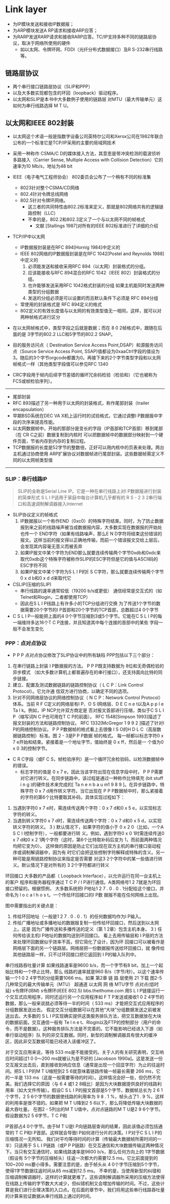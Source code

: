 # Link layer

* 为IP模块发送和接收IP数据报；
* 为ARP模块发送A RP请求和接收ARP应答；
* 为RARP发送RARP请求和接收RARP应答。TC/IP支持多种不同的链路层协议，取决于网络所使用的硬件
  * 如以太网、令牌环网、FDDI（光纤分布式数据接口）及R S-232串行线路等。


## 链路层协议
* 两个串行接口链路层协议（SLIP和PPP）
* 以及大多数实现都包含的环回（loopback）驱动程序。
* 以太网和SLIP是本书中大多数例子使用的链路层 对MTU（最大传输单元）这如何为串行线路选择 M T U。


## 以太网和IEEE 802封装

* 以太网这个术语一般是指数字设备公司英特尔公司和Xerox公司在1982年联合公布的一个标准它是TCP/IP采用的主要的局域网技术
 * 采用一种称作 CSMA/C D的媒体接入方法，其意思是带冲突检测的载波侦听多路接入（Carrier Sense, Multiple Access with Collision Detection）它的速率为10 Mb/s，地址为48 bit
* IEEE（电子电气工程师协会） 802委员会公布了一个稍有不同的标准集
  * 8023针对整个CSMA/CD网络
  * 802.4针对令牌总线网络
  * 802.5针对令牌环网络。
    * 这三者的共同特性由802.2标准来定义，那就是802网络共有的逻辑链路控制（LLC）
    * 不幸的是，802.2和802.3定义了一个与以太网不同的帧格式
      * 文献 [Stallings 1987]对所有的IEEE 802标准进行了详细的介绍
    
* TCP/IP中以太网
  * IP数据报封装是在RFC 894[Hornig 1984]中定义的
  * IEEE 802网络的IP数据报封装是在RFC 1042[Postel and Reynolds 1988]中定义的 
    1. 必须能发送和接收采用RFC 894（以太网）封装格式的分组。
    2. 应该能接收与RFC 894混合的RFC 1042（IEEE 802）封装格式的分组。
    3. 也许能够发送采用RFC 1042格式封装的分组 如果主机能同时发送两种类型的分组数据 
    4. 发送的分组必须是可以设置的而且默认条件下必须是 RFC 894分组
  * 常使用的封装格式是 RFC 894定义的格式
  * 802定义的有效长度值与以太网的有效类型值无一相同，这样，就可以对两种帧格式进行区分
  
*  在以太网帧格式中，类型字段之后就是数据；而在 8 0 2帧格式中，跟随在后面的是 3字节的802.2 LLC和5字节的802.2 SNAP。
 * 目的服务访问点（ Destination Service Access Point,DSAP）和源服务访问点（Source Service Access Point, SSAP)值都设为0xaaCtrl字段的值设为3。随后的3个字节orgcode都置为0。再接下来的2个字节类型字段和以太网帧格式一样（其他类型字段值可以参见RFC 1340
  * CRC字段用于帧内后续字节差错的循环冗余码检验（检验和）（它也被称为FCS或帧检验序列）。
 
 ---

* 尾部封装
 * RFC 893描述了另一种用于以太网的封装格式，称作尾部封装（trailer encapsulation）
 * 早期BSD系统在DEC VA X机上运行时的试验格式，它通过调整I P数据报中字段的次序来提高性能。
 * 以太网数据帧中，开始的那部分是变长的字段（IP首部和TCP首部）移到尾部（在 CR C之前）数据复制到内核时 可以把数据帧中的数据部分映射到一个硬件页面，节省内存到内存的复制过程。
 * TCP数据报的长度是52字节的整数倍，正好可以用内核中的页表来处理。两台主机通过协商使用 ARP扩展协议对数据帧进行尾部封装。这些数据帧需定义不同的以太网帧类型值
 
 ---
 
### SLIP：串行线路IP
> SLIP的全称是Serial Line IP。它是一种在串行线路上对I P数据报进行封装的简单形式
S L I P适用于家庭中每台计算机几乎都有的 R S - 2 3 2串行端口和高速调制解调器接入Internet
  * SLIP协议定义的帧格式
    1. IP数据报以一个称作END（0xc0）的特殊字符结束。同时，为了防止数据报到来之前的线路噪声被当成数据报内容，大多数实现在数据报的开始处也传一个 END字符（如果有线路噪声，那么E N D字符将结束这份错误的报文。这样当前的报文得以正确地传输，而前一个错误报文交给上层后，会发现其内容毫无意义而被丢弃
    2. 如果IP报文中某个字符为END那么就要连续传输两个字节0xdb和0xdc来取代0xdb这个特殊字符被称作SLIP的ESC字符但是它的值与ASCII码的ESC字符不同
    3. 如果IP报文中某个字符为S L I P的E S C字符，那么就要连续传输两个字节 0 x d b和0 x d d来取代它
* CSLIP(压缩的SLIP)
  * 串行线路的速率通常较低（19200 b/s或更低） 通信经常是交互式的（如Telnet和Rlogin，二者都使用TCP）
  * 因此在S L I P线路上有许多小的TCP分组进行交换 为了传送1个字节的数据需要20个字节的I P首部和20个字节的TCP首部，总数超过4 0个字节
 *  C S L I P一般能把上面的4 0个字节压缩到3或5个字节。它能在C S L I P的每一端维持多达16个T C P连接，并且知道其中每个连接的首部中的某些
字段一般不会发生变化


### PPP：点对点协议
* P P P 点对点协议修改了SLIP协议中的所有缺陷 PPP包括以下三个部分：

1) 在串行链路上封装 I P数据报的方法。 P P P既支持数据为 8位和无奇偶检验的异步模式
（如大多数计算机上都普遍存在的串行接口），还支持面向比特的同步链接。
2) 建立、配置及测试数据链路的链路控制协议（ L C P：Link Control Protocol）。它允许通
信双方进行协商，以确定不同的选项。
3) 针对不同网络层协议的网络控制协议（ N C P：Network Control Protocol）体系。当前
R F C定义的网络层有I P、O S I网络层、D E C n e t以及A p p l e Ta l k。例如，IP NCP允许双方商定是
否对报文首部进行压缩，类似于C S L I P（缩写词N C P也可用在T C P的前面）。
RFC 1548[Simpson 1993]描述了报文封装的方法和链路控制协议。 RFC 1332[McGregor
1 9 9 2 ]描述了针对I P的网络控制协议。
P P P数据帧的格式看上去很像 I S O的H D L C（高层数据链路控制）标准。图 2 - 3是P P P数据
帧的格式。
每一帧都以标志字符0 x 7 e开始和结束。紧接着是一个地址字节，值始终是 0 x ff，然后是一
个值为0 x 0 3的控制字节。

* C R C字段（或F C S，帧检验序列）是一个循环冗余检验码，以检测数据帧中的错误。
  * 标志字符的值是 0 x 7 e，因此当该字符出现在信息字段中时， P P P需要对它进行转义。在同步链路中，该过程是通过一种称作比特填充 (bit stuff i n g )的硬件技术来完成的[ Ta n e n b a u m1 9 8 9 ]。在异步链路中，特殊字符 0 x 7 d用作转义字符。当它出现在 P P P数据帧中时，那么紧接着的字符的第6个比特要取其补码，具体实现过程如下：
  
1) 当遇到字符0 x 7 e时，需连续传送两个字符：0 x 7 d和0 x 5 e，以实现标志字符的转义。
2) 当遇到转义字符0 x 7 d时，需连续传送两个字符：0 x 7 d和0 x 5 d，以实现转义字符的转义。
3 ) 默认情况下，如果字符的值小于 0 x 2 0（比如，一个A S C I I控制字符），一般都要进行转
义。例如，遇到字符0 x 0 1时需连续传送0 x 7 d和0 x 2 1两个字符（这时，第6个比特取补码后变为
1，而前面两种情况均把它变为0）。
这样做的原因是防止它们出现在双方主机的串行接口驱动程序或调制解调器中，因为有
时它们会把这些控制字符解释成特殊的含义。另一种可能是用链路控制协议来指定是否需要
对这3 2个字符中的某一些值进行转义。默认情况下是对所有的 3 2个字符都进行转义


环回接口
大多数的产品都（ Loopback Interface），以允许运行在同一台主机上的客户
程序和服务器程序通过 T C P / I P进行通信。A类网络号1 2 7就是为环回接口预留的。根据惯例，
大多数系统把I P地址1 2 7 . 0 . 0 . 1分配给这个接口，并命名为 l o c a l h o s t。一个传给环回接口的I P数
据报不能在任何网络上出现。



图中需要指出的关键点是：
1) 传给环回地址（一般是1 2 7 . 0 . 0 . 1）的任何数据均作为I P输入。
2) 传给广播地址或多播地址的数据报复制一份传给环回接口，然后送到以太网上。这是
因为广播传送和多播传送的定义（第 1 2章）包含主机本身。
3 ) 任何传给该主机I P地址的数据均送到环回接口。
看上去用传输层和 I P层的方法来处理环回数据似乎效率不高，但它简化了设计，因为环
回接口可以被看作是网络层下面的另一个链路层。网络层把一份数据报传送给环回接口，就
像传给其他链路层一样，只不过环回接口把它返回到 I P的输入队列中。



串行线路吞吐量计算
如果线路速率是9600 b/s，而一个字节有8  bit，加上一个起始比特和一个停止比特，那么
线路的速率就是960 B/s（字节/秒）。以这个速率传输一个1 0 2 4字节的分组需要1066 ms。如果
第2章 链 路 层使用 21
下载
图2-5 几种常见的最大传输单元（MTU）
超通道
以太网
网 络 MTU字节
点对点(低时延)
s令牌环(IBM)
s令牌环(IEEE 802.5)
bbs.theithome.com
用S L I P链接运行一个交互式应用程序，同时还运行另一个应用程序如 F T P发送或接收1 0 2 4字节的数据，那么一般来说就必须等待一半的时间（ 533 ms）才能把交互式应用程序的分组数据发送出去。
假定交互分组数据可以在其他“大块”分组数据发送之前被发送出去。大多数的 S L I P实现确实提供这类服务排队方法，把交互数据放在大块的数据前面。交互通信一般有 Te l n e t、Rlogin以及FTP的控制部分（用户的命令，而不是数据）。这种服务排队方法是不完善的。它不能影响已经进入下游（如串行驱动程序）队
列的非交互数据。同时，新型的调制解调器具有很大的缓冲区，因此非交互数据可能已经进入该缓冲区了。

对于交互应用来说，等待 533 ms是不能接受的。关于人的有关研究表明，交互响应时间超过1 0 0～200 ms就被认为是不好的 [Jacobson 1990a]。这是发送一份交互报文出去后，直到接收到响应信息（通常是出现一个回显字符）为止的往返时间。把S L I P的M T U缩短到2 5 6就意味着链路传输一帧最长需要 266 ms，它的一半是 133 ms（这是一般需要等待的时间）。这样情况会好一些，但仍然不完美。我们选择它的原因（与 6 4
或1 2 8相比）是因为大块数据提供良好的线路利用率（如大文件传输）。假设C S L I P的报文首部是5个字节，数据帧总长为 2 6 1个字节，2 5 6个字节的数据使线路的利用率为 9 8 . 1 %，帧头占了1 . 9 %，这样的利用率是很不错的。如果把 M T U降到2 5 6以下，那么将降低传输大块数据的最大吞吐量。
在图2 - 5列出的M T U值中，点对点链路的M T U是2 9 6个字节。假设数据为2 5 6字节，T C P和

IP首部占4 0个字节。由于M T U是I P向链路层查询的结果，因此该值必须包括通常的 T C P和I P首部。这样就会导致I P如何进行分片的决策。I P对于C S L I P的压缩情况一无所知。
我们对平均等待时间的计算（传输最大数据帧所需时间的一半）只适用于 S L I P链路（或P P P链路）在交互通信和大块数据传输这两种情况下。当只有交互通信时，如果线路速率是9600 b/s，那么任何方向上的 1字节数据（假设有 5个字节的压缩帧头）往返一次都大约需要12.5 ms。它比前面提到的100~200 ms要小得多。需要注意的是，由于帧头从 4 0个字节压缩到5个字节，使得1字节数据往返时间从85 ms减到12.5 ms。
不幸的是，当使用新型的纠错和压缩调制解调器时，这样的计算就更难了。这些调制解调器所采用的压缩方法使得在线路上传输的字节数大大减少，但纠错机制又会增加传输的时间。不过，这些计算是我们进行合理决策的入口点。在后面的章节中，我们将用这些串行线路吞吐量的计算来验证数据从串行线路上通过的时间。



